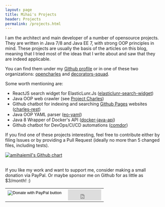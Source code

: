 ```yaml
---
layout: page
title: Mihai's Projects
header: Projects
permalink: /projects.html
---
```


I am the architect and main developer of a number of opensource projects. They are
written in Java 7/8 and Java EE 7, with strong OOP principles in mind. These projects are usually the basis of
the articles on this blog, meaning that I tried most of the ideas that I write about and saw that they are indeed applicable.

You can find them under my [Github profile](https://github.com/amihaiemil) or in one of these two organizations: [opencharles](https://github.com/opencharles) and [decorators-squad](https://github.com/decorators-squad).

Some worth mentioning are:

  * ReactJS search widget for ElasticLunr.Js ([elasticlunr-search-widget](https://github.com/amihaiemil/elasticlunr-search-widget))
  * Java OOP web crawler (see [Project Charles](https://amihaiemil.github.io/2016/12/05/project-charles.html))
  * Github chatbot for indexing and searching [Github Pages](https://pages.github.com/) websites ([charles-rest](https://github.com/opencharles/charles-rest))
  * Java OOP YAML parser ([eo-yaml](https://github.com/decorators-squad/eo-yaml))
  * Java 8 Wrapper of Docker's API ([docker-java-api](https://github.com/amihaiemil/docker-java-api))
  * Github chatbot for DevOps/CI/CD automations ([comdor](https://github.com/amihaiemil/comdor))

If you find one of these projects interesting, feel free to contribute
either by filing Issues or by providing a Pull Request (ideally no more than 5 changed files, including tests).

<a href="https://www.github.com/amihaiemil" target="_blank"><img src="https://ghchart.rshah.org/amihaiemil" title="My Github contributions chart" alt="amihaiemil's Github chart" /></a>

<link rel="stylesheet" href="//cdnjs.cloudflare.com/ajax/libs/octicons/2.0.2/octicons.min.css">
<link rel="stylesheet" href="/css/github-activity-0.1.5.min.css">

<script type="text/javascript" src="//cdnjs.cloudflare.com/ajax/libs/mustache.js/0.7.2/mustache.min.js"></script>
<script type="text/javascript" src="/js/github-activity-0.1.5.min.js"></script>

<div id="feed">
</div>

<br>
If you like my work and want to support me, consider making a small donation via PayPal.
Or maybe sponsor me on Github for as little as $3/month! :)
<br>

<table>
  <tr>
    <td>
      <form action="https://www.paypal.com/cgi-bin/webscr" method="post" target="_top">
         <input type="hidden" name="cmd" value="_s-xclick" />
         <input type="hidden" name="hosted_button_id" value="U8MANV6YYNVWL"/>
         <input type="image" src="https://www.paypalobjects.com/en_US/i/btn/btn_donateCC_LG.gif" border="0" name="submit" title="PayPal - The safer, easier way to pay online!" alt="Donate with PayPal button" />
        <img alt="" border="0" src="https://www.paypal.com/en_RO/i/scr/pixel.gif" width="1" height="1" />
      </form>
    </td>
    <td>
      <iframe src="https://github.com/sponsors/amihaiemil/button" title="Sponsor amihaiemil" height="35" width="107" style="border: 0;"></iframe>
    </td>
  <tr>

<script>
$(document).ready(
  function() {
    GitHubActivity.feed({
    	username: "amihaiemil",
    	selector: "#feed",
    	limit: 10
    });
  }
);
</script>
